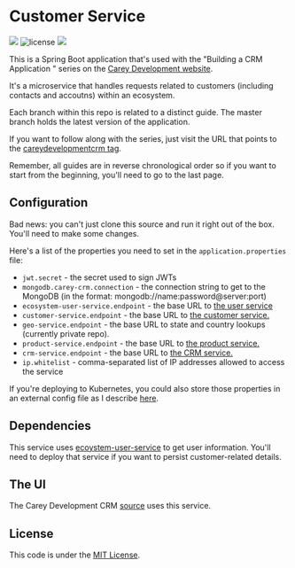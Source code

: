 # Customer Service
![](https://img.shields.io/badge/jdk-11-blue.svg) ![license](https://img.shields.io/badge/license-MIT-blue.svg) 
![](https://img.shields.io/badge/maven-3.6.3-blue.svg)

This is a Spring Boot application that's used with the "Building a CRM Application " series on the <a href="https://careydevelopment.us" target="_blank">Carey Development website</a>.

It's a microservice that handles requests related to customers (including contacts and accoutns) within an ecosystem.

Each branch within this repo is related to a distinct guide. The master branch holds the latest version of the application.

If you want to follow along with the series, just visit the URL that points to the <a href="https://careydevelopment.us/tag/careydevelopmentcrm" target="_blank">careydevelopmentcrm tag</a>. 

Remember, all guides are in reverse chronological order so if you want to start from the beginning, you'll need to go to the last page.

## Configuration
Bad news: you can't just clone this source and run it right out of the box. You'll need to make some changes.

Here's a list of the properties you need to set in the `application.properties` file:
* `jwt.secret` - the secret used to sign JWTs
* `mongodb.carey-crm.connection` - the connection string to get to the MongoDB (in the format: mongodb://name:password@server:port)
* `ecosystem-user-service.endpoint` - the base URL to <a href="https://github.com/careydevelopment/ecosystem-user-service">the user service</a>
* `customer-service.endpoint` - the base URL to <a href="https://github.com/careydevelopment/ecosystem-customer-service">the customer service.</a>
* `geo-service.endpoint` - the base URL to state and country lookups (currently private repo).
* `product-service.endpoint` - the base URL to <a href="https://github.com/careydevelopment/ecosystem-product-service">the product service.</a>
* `crm-service.endpoint` - the base URL to <a href="https://github.com/careydevelopment/crm-service">the CRM service.</a> 
* `ip.whitelist` - comma-separated list of IP addresses allowed to access the service 

If you're deploying to Kubernetes, you could also store those properties in an external config file as I describe <a href="https://careydevelopment.us/blog/spring-boot-and-kubernetes-how-to-use-an-external-json-configuration" target="_blank">here</a>.

## Dependencies

This service uses <a href="https://github.com/careydevelopment/ecosystem-user-service">ecoystem-user-service</a> to get user information. You'll
need to deploy that service if you want to persist customer-related details. 

## The UI
The Carey Development CRM <a href="https://github.com/careydevelopment/careydevelopmentcrm">source</a> uses this service.

## License
This code is under the [MIT License](https://github.com/careydevelopment/ecosystem-customer-service/blob/master/LICENSE).